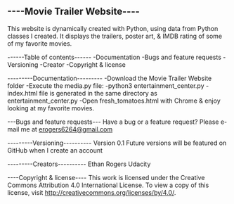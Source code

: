 ----Movie Trailer Website----
-----------------------------

This website is dynamically created with Python, using data from Python classes
I created. It displays the trailers, poster art, & IMDB rating of some of my
favorite movies.

------Table of contents------
-Documentation
-Bugs and feature requests
-Versioning
-Creator
-Copyright & license

---------Documentation---------
-Download the Movie Trailer Website folder
-Execute the media.py file:
    -python3 entertainment_center.py
-index.html file is generated in the same directory as entertainment_center.py
-Open fresh_tomatoes.html with Chrome & enjoy looking at my favorite movies.

---Bugs and feature requests---
Have a bug or a feature request? Please e-mail me at erogers6264@gmail.com

---------Versioning----------
Version 0.1
Future versions will be featured on GitHub when I create an account

---------Creators----------
Ethan Rogers
Udacity

----Copyright & license----
This work is licensed under the Creative Commons Attribution 4.0 International
License. To view a copy of this license, visit http://creativecommons.org/licenses/by/4.0/.
